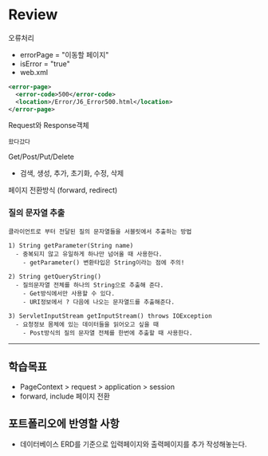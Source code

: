 # Review
오류처리
- errorPage = "이동할 페이지"
- isError = "true"
- web.xml
```xml
<error-page>
  <error-code>500</error-code>
  <location>/Error/J6_Error500.html</location>
</error-page>
```

Request와 Response객체
```
왔다갔다
```

Get/Post/Put/Delete
- 검색, 생성, 추가, 초기화, 수정, 삭제

페이지 전환방식 (forward, redirect)

### 질의 문자열 추출
```
클라이언트로 부터 전달된 질의 문자열들을 서블릿에서 추출하는 방법

1) String getParameter(String name)
  - 중복되지 않고 유일하게 하나만 넘어올 때 사용한다.
    - getParameter() 변환타입은 String이라는 점에 주의!
    
2) String getQueryString()
  - 질의문자열 전체를 하나의 String으로 추출해 준다.
    - Get방식에서만 사용할 수 있다.
    - URI정보에서 ? 다음에 나오는 문자열드를 추출해준다.
    
3) ServletInputStream getInputStream() throws IOException
  - 요청정보 몸체에 있는 데이터들을 읽어오고 싶을 때
    - Post방식의 질의 문자열 전체를 한번에 추출할 때 사용한다.

```


-----------------------------------------------------

## 학습목표
- PageContext > request > application > session
- forward, include 페이지 전환

## 포트폴리오에 반영할 사항
- 데이터베이스 ERD를 기준으로 입력페이지와 출력페이지를 추가 작성해놓는다.
